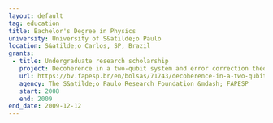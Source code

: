 ```yaml
---
layout: default
tag: education
title: Bachelor's Degree in Physics
university: University of S&atilde;o Paulo
location: S&atilde;o Carlos, SP, Brazil
grants:
 - title: Undergraduate research scholarship
   project: Decoherence in a two-qubit system and error correction theory
   url: https://bv.fapesp.br/en/bolsas/71743/decoherence-in-a-two-qubit-system-and-error-correction-theory/
   agency: The S&atilde;o Paulo Research Foundation &mdash; FAPESP
   start: 2008
   end: 2009
end_date: 2009-12-12
---
```

